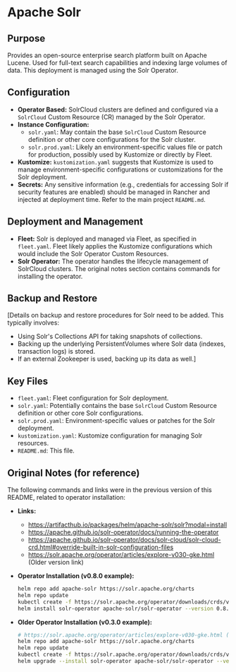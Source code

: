 # Apache Solr

## Purpose
Provides an open-source enterprise search platform built on Apache Lucene. Used for full-text search capabilities and indexing large volumes of data. This deployment is managed using the Solr Operator.

## Configuration
- **Operator Based:** SolrCloud clusters are defined and configured via a `SolrCloud` Custom Resource (CR) managed by the Solr Operator.
- **Instance Configuration:**
    - `solr.yaml`: May contain the base `SolrCloud` Custom Resource definition or other core configurations for the Solr cluster.
    - `solr.prod.yaml`: Likely an environment-specific values file or patch for production, possibly used by Kustomize or directly by Fleet.
- **Kustomize:** `kustomization.yaml` suggests that Kustomize is used to manage environment-specific configurations or customizations for the Solr deployment.
- **Secrets:** Any sensitive information (e.g., credentials for accessing Solr if security features are enabled) should be managed in Rancher and injected at deployment time. Refer to the main project `README.md`.

## Deployment and Management
- **Fleet:** Solr is deployed and managed via Fleet, as specified in `fleet.yaml`. Fleet likely applies the Kustomize configurations which would include the Solr Operator Custom Resources.
- **Solr Operator:** The operator handles the lifecycle management of SolrCloud clusters. The original notes section contains commands for installing the operator.

## Backup and Restore
[Details on backup and restore procedures for Solr need to be added. This typically involves:
- Using Solr's Collections API for taking snapshots of collections.
- Backing up the underlying PersistentVolumes where Solr data (indexes, transaction logs) is stored.
- If an external Zookeeper is used, backing up its data as well.]

## Key Files
- `fleet.yaml`: Fleet configuration for Solr deployment.
- `solr.yaml`: Potentially contains the base `SolrCloud` Custom Resource definition or other core Solr configurations.
- `solr.prod.yaml`: Environment-specific values or patches for the Solr deployment.
- `kustomization.yaml`: Kustomize configuration for managing Solr resources.
- `README.md`: This file.

## Original Notes (for reference)
The following commands and links were in the previous version of this README, related to operator installation:

- **Links:**
    - https://artifacthub.io/packages/helm/apache-solr/solr?modal=install
    - https://apache.github.io/solr-operator/docs/running-the-operator
    - https://apache.github.io/solr-operator/docs/solr-cloud/solr-cloud-crd.html#override-built-in-solr-configuration-files
    - https://solr.apache.org/operator/articles/explore-v030-gke.html (Older version link)

- **Operator Installation (v0.8.0 example):**
    ```bash
    helm repo add apache-solr https://solr.apache.org/charts
    helm repo update
    kubectl create -f https://solr.apache.org/operator/downloads/crds/v0.8.0/all-with-dependencies.yaml -n data
    helm install solr-operator apache-solr/solr-operator --version 0.8.0 -n data
    ```

- **Older Operator Installation (v0.3.0 example):**
    ```bash
    # https://solr.apache.org/operator/articles/explore-v030-gke.html (Link for context)
    helm repo add apache-solr https://solr.apache.org/charts
    helm repo update
    kubectl create -f https://solr.apache.org/operator/downloads/crds/v0.3.0/all-with-dependencies.yaml
    helm upgrade --install solr-operator apache-solr/solr-operator --version 0.3.0
    ```
